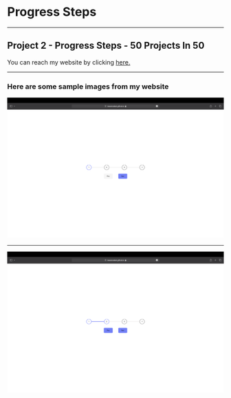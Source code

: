 # Progress Steps

---

## Project 2 - Progress Steps - 50 Projects In 50

You can reach my website by clicking [here.](https://isacancabuk.github.io/progress-steps/)

---

### Here are some sample images from my website

![](https://raw.githubusercontent.com/isacancabuk/progress-steps/main/images/sample1.png)

---

![](https://raw.githubusercontent.com/isacancabuk/progress-steps/main/images/sample2.png)
